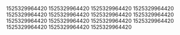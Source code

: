 1525329964420
1525329964420
1525329964420
1525329964420
1525329964420
1525329964420
1525329964420
1525329964420
1525329964420
1525329964420
1525329964420
1525329964420
1525329964420
1525329964420
1525329964420